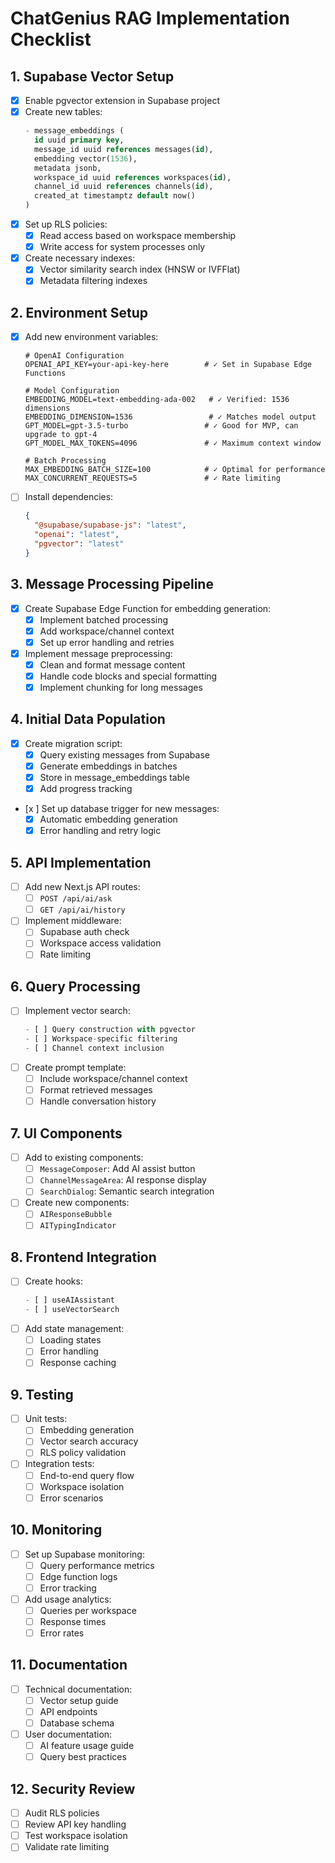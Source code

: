 # ChatGenius RAG Implementation Checklist

## 1. Supabase Vector Setup
- [x] Enable pgvector extension in Supabase project
- [x] Create new tables:
  ```sql
  - message_embeddings (
    id uuid primary key,
    message_id uuid references messages(id),
    embedding vector(1536),
    metadata jsonb,
    workspace_id uuid references workspaces(id),
    channel_id uuid references channels(id),
    created_at timestamptz default now()
  )
  ```
- [x] Set up RLS policies:
  - [x] Read access based on workspace membership
  - [x] Write access for system processes only
- [x] Create necessary indexes:
  - [x] Vector similarity search index (HNSW or IVFFlat)
  - [x] Metadata filtering indexes

## 2. Environment Setup
- [x] Add new environment variables:
  ```
  # OpenAI Configuration
  OPENAI_API_KEY=your-api-key-here        # ✓ Set in Supabase Edge Functions

  # Model Configuration
  EMBEDDING_MODEL=text-embedding-ada-002   # ✓ Verified: 1536 dimensions
  EMBEDDING_DIMENSION=1536                 # ✓ Matches model output
  GPT_MODEL=gpt-3.5-turbo                 # ✓ Good for MVP, can upgrade to gpt-4
  GPT_MODEL_MAX_TOKENS=4096               # ✓ Maximum context window

  # Batch Processing
  MAX_EMBEDDING_BATCH_SIZE=100            # ✓ Optimal for performance
  MAX_CONCURRENT_REQUESTS=5               # ✓ Rate limiting
  ```
- [ ] Install dependencies:
  ```json
  {
    "@supabase/supabase-js": "latest",
    "openai": "latest",
    "pgvector": "latest"
  }
  ```

## 3. Message Processing Pipeline
- [x] Create Supabase Edge Function for embedding generation:
  - [x] Implement batched processing
  - [x] Add workspace/channel context
  - [x] Set up error handling and retries
- [x] Implement message preprocessing:
  - [x] Clean and format message content
  - [x] Handle code blocks and special formatting
  - [x] Implement chunking for long messages

## 4. Initial Data Population
- [x] Create migration script:
  - [x] Query existing messages from Supabase
  - [x] Generate embeddings in batches
  - [x] Store in message_embeddings table
  - [x] Add progress tracking
- [x ] Set up database trigger for new messages:
  - [x] Automatic embedding generation
  - [x] Error handling and retry logic

## 5. API Implementation
- [ ] Add new Next.js API routes:
  - [ ] `POST /api/ai/ask`
  - [ ] `GET /api/ai/history`
- [ ] Implement middleware:
  - [ ] Supabase auth check
  - [ ] Workspace access validation
  - [ ] Rate limiting

## 6. Query Processing
- [ ] Implement vector search:
  ```typescript
  - [ ] Query construction with pgvector
  - [ ] Workspace-specific filtering
  - [ ] Channel context inclusion
  ```
- [ ] Create prompt template:
  - [ ] Include workspace/channel context
  - [ ] Format retrieved messages
  - [ ] Handle conversation history

## 7. UI Components
- [ ] Add to existing components:
  - [ ] `MessageComposer`: Add AI assist button
  - [ ] `ChannelMessageArea`: AI response display
  - [ ] `SearchDialog`: Semantic search integration
- [ ] Create new components:
  - [ ] `AIResponseBubble`
  - [ ] `AITypingIndicator`

## 8. Frontend Integration
- [ ] Create hooks:
  ```typescript
  - [ ] useAIAssistant
  - [ ] useVectorSearch
  ```
- [ ] Add state management:
  - [ ] Loading states
  - [ ] Error handling
  - [ ] Response caching

## 9. Testing
- [ ] Unit tests:
  - [ ] Embedding generation
  - [ ] Vector search accuracy
  - [ ] RLS policy validation
- [ ] Integration tests:
  - [ ] End-to-end query flow
  - [ ] Workspace isolation
  - [ ] Error scenarios

## 10. Monitoring
- [ ] Set up Supabase monitoring:
  - [ ] Query performance metrics
  - [ ] Edge function logs
  - [ ] Error tracking
- [ ] Add usage analytics:
  - [ ] Queries per workspace
  - [ ] Response times
  - [ ] Error rates

## 11. Documentation
- [ ] Technical documentation:
  - [ ] Vector setup guide
  - [ ] API endpoints
  - [ ] Database schema
- [ ] User documentation:
  - [ ] AI feature usage guide
  - [ ] Query best practices

## 12. Security Review
- [ ] Audit RLS policies
- [ ] Review API key handling
- [ ] Test workspace isolation
- [ ] Validate rate limiting 